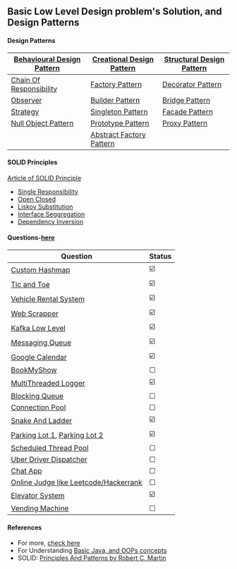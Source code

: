 ## Basic Low Level Design problem's Solution, and Design Patterns

#### Design Patterns

 | [Behavioural Design Pattern](./Behavioral_Desing_pattern) | [Creational Design Pattern](./creational_Desing_pattern) | [Structural Design Pattern](./Structural_Desing_pattern) |
 | --- | --- | --- |
 | [Chain Of Responsibility](./Behavioral_Desing_pattern/ChainOfResponsibility) | [Factory Pattern](./creational_Desing_pattern/factory) | [Decorator Pattern](./Structural_Desing_pattern/Decorator) |
 | [Observer](./Behavioral_Desing_pattern/Observer) | [Builder Pattern](./creational_Desing_pattern/Builder) | [Bridge Pattern](./Structural_Desing_pattern/Bridge) |
 | [Strategy](./Behavioral_Desing_pattern/Strategy) | [Singleton Pattern](./creational_Desing_pattern/Singleton) | [Facade Pattern](./Structural_Desing_pattern/Facade) |
 | [Null Object Pattern](./Behavioral_Desing_pattern/NullObjectPattern) | [Prototype Pattern](./creational_Desing_pattern/Prototype) | [Proxy Pattern](./Structural_Desing_pattern/Proxy) |
 |  | [Abstract Factory Pattern](./creational_Desing_pattern/AbstractFactory) |  |

#### SOLID Principles  
[Article of SOLID Principle](https://swapnilagarwal2001.medium.com/solid-principles-understanding-1ae5b4fc1efa) 
- [Single Responsibility](./SOLID_PRINCIPALS/Single_Responsibility)
- [Open Closed](./SOLID_PRINCIPALS/Open_Closed)
- [Liskov Substitution](./SOLID_PRINCIPALS/Liskov_Substitution)
- [Interface Seggregation](./SOLID_PRINCIPALS/Interface_Seggregation)
- [Dependency Inversion](./SOLID_PRINCIPALS/Dependency_Inversion)


#### Questions-[here](./Questions)

  | Question | Status |
  | --- | --- |
  | [Custom Hashmap](./Questions/CustomHashmap) |  :ballot_box_with_check: |
  | [Tic and Toe](./Questions/TicTaeToe) |  :ballot_box_with_check: |
  | [Vehicle Rental System](./Questions/VehicleRentalSystem) | :ballot_box_with_check: |
  | [Web Scrapper](./Questions/WebScrapper) | :ballot_box_with_check: |
  | [Kafka Low Level](./Questions/Kafka) | :ballot_box_with_check: |
  | [Messaging Queue](./Questions/MessageQueue) | :ballot_box_with_check: |
  | [Google Calendar](./Questions/Google_Calendar) | :ballot_box_with_check: |
  | [BookMyShow](./Questions/BookMy_Show/) | &#9744; |
  | [MultiThreaded Logger](./Questions/MultiThreadedLogger) | :ballot_box_with_check: |
  | [Blocking Queue](./Questions/BlockingQueue) | &#9744; |
  | [Connection Pool](./Questions/ConnectionPool) | &#9744; |
  | [Snake And Ladder](./Questions/SnakeAndLadder) | :ballot_box_with_check: |
  | [Parking Lot 1](./Questions/ParkingLots/ParkingLot1/), [Parking Lot 2](./Questions/ParkingLots/ParkingLot2/) | :ballot_box_with_check: |
  | [Scheduled Thread Pool](./Questions/Scheduled_ThreadPool) | &#9744; |
  | [Uber Driver Dispatcher](./Questions/Uber_Driver_Dispatcher) | &#9744; |
  | [Chat App](./Questions/Chat_App) | &#9744; |
  | [Online Judge like Leetcode/Hackerrank](./Questions/Online_Judge) | &#9744; |
  | [Elevator System](./Questions/ElevatorSystem/) | :ballot_box_with_check: |
  | [Vending Machine](./Questions/VendingMachine/) | &#9744; |

#### References
- For more, [check here](https://github.com/prasadgujar/low-level-design-primer/blob/master/README.md)
- For Understanding [Basic Java, and OOPs concepts](https://github.com/code123-tech/Basics_Java_With_OOP_Concepts) 
- SOLID: [Principles And Patterns by Robert C. Martin](https://web.archive.org/web/20150906155800/http://www.objectmentor.com/resources/articles/Principles_and_Patterns.pdf)


